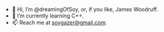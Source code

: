 - 👋 Hi, I’m @dreamingOfSoy, or, if you like, James Woodruff.
- 🌱 I’m currently learning C++.
- 📫 Reach me at soygazer@gmail.com.

<!---
dreamingOfSoy/dreamingOfSoy is a ✨ special ✨ repository because its `README.md` (this file) appears on your GitHub profile.
You can click the Preview link to take a look at your changes.
--->
